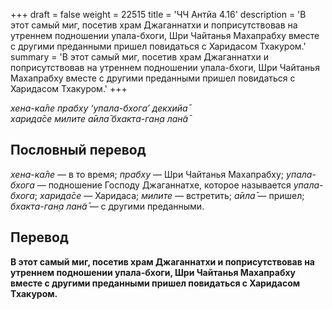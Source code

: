 +++
draft = false
weight = 22515
title = 'ЧЧ Антйа 4.16'
description = 'В этот самый миг, посетив храм Джаганнатхи и поприсутствовав на утреннем подношении упала-бхоги, Шри Чайтанья Махапрабху вместе с другими преданными пришел повидаться с Харидасом Тхакуром.'
summary = 'В этот самый миг, посетив храм Джаганнатхи и поприсутствовав на утреннем подношении упала-бхоги, Шри Чайтанья Махапрабху вместе с другими преданными пришел повидаться с Харидасом Тхакуром.'
+++

_хена-ка̄ле прабху ‘упала-бхога’ декхийа̄  
харида̄се милите а̄ила̄ бхакта-ган̣а лан̃а̄_

## Пословный перевод

_хена_\-_ка̄ле_ — в то время; _прабху_ — Шри Чайтанья Махапрабху; _упала_\-_бхога_ — подношение Господу Джаганнатхе, которое называется _упала-бхога_; _харида̄се_ — Харидаса; _милите_ — встретить; _а̄ила̄_ — пришел; _бхакта_\-_ган̣а_ _лан̃а̄_ — с другими преданными.

## Перевод

**В этот самый миг, посетив храм Джаганнатхи и поприсутствовав на утреннем подношении упала-бхоги, Шри Чайтанья Махапрабху вместе с другими преданными пришел повидаться с Харидасом Тхакуром.**
